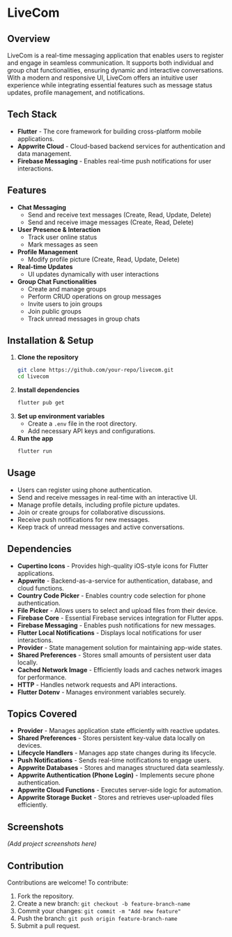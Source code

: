 # LiveCom

## Overview
LiveCom is a real-time messaging application that enables users to register and engage in seamless communication. It supports both individual and group chat functionalities, ensuring dynamic and interactive conversations. With a modern and responsive UI, LiveCom offers an intuitive user experience while integrating essential features such as message status updates, profile management, and notifications.

## Tech Stack
- **Flutter** - The core framework for building cross-platform mobile applications.  
- **Appwrite Cloud** - Cloud-based backend services for authentication and data management.  
- **Firebase Messaging** - Enables real-time push notifications for user interactions.
  
## Features
- **Chat Messaging**  
  - Send and receive text messages (Create, Read, Update, Delete)  
  - Send and receive image messages (Create, Read, Delete)  
- **User Presence & Interaction**  
  - Track user online status  
  - Mark messages as seen  
- **Profile Management**  
  - Modify profile picture (Create, Read, Update, Delete)  
- **Real-time Updates**  
  - UI updates dynamically with user interactions  
- **Group Chat Functionalities**  
  - Create and manage groups  
  - Perform CRUD operations on group messages  
  - Invite users to join groups  
  - Join public groups  
  - Track unread messages in group chats  

## Installation & Setup
1. **Clone the repository**  
   ```bash
   git clone https://github.com/your-repo/livecom.git
   cd livecom
   ```
2. **Install dependencies**  
   ```bash
   flutter pub get
   ```
3. **Set up environment variables**  
   - Create a `.env` file in the root directory.
   - Add necessary API keys and configurations.
4. **Run the app**  
   ```bash
   flutter run
   ```

## Usage
- Users can register using phone authentication.  
- Send and receive messages in real-time with an interactive UI.  
- Manage profile details, including profile picture updates.  
- Join or create groups for collaborative discussions.  
- Receive push notifications for new messages.  
- Keep track of unread messages and active conversations.  

## Dependencies
- **Cupertino Icons** - Provides high-quality iOS-style icons for Flutter applications.  
- **Appwrite** - Backend-as-a-service for authentication, database, and cloud functions.  
- **Country Code Picker** - Enables country code selection for phone authentication.  
- **File Picker** - Allows users to select and upload files from their device.  
- **Firebase Core** - Essential Firebase services integration for Flutter apps.  
- **Firebase Messaging** - Enables push notifications for new messages.  
- **Flutter Local Notifications** - Displays local notifications for user interactions.  
- **Provider** - State management solution for maintaining app-wide states.  
- **Shared Preferences** - Stores small amounts of persistent user data locally.  
- **Cached Network Image** - Efficiently loads and caches network images for performance.  
- **HTTP** - Handles network requests and API interactions.  
- **Flutter Dotenv** - Manages environment variables securely.  

## Topics Covered
- **Provider** - Manages application state efficiently with reactive updates.  
- **Shared Preferences** - Stores persistent key-value data locally on devices.  
- **Lifecycle Handlers** - Manages app state changes during its lifecycle.  
- **Push Notifications** - Sends real-time notifications to engage users.  
- **Appwrite Databases** - Stores and manages structured data seamlessly.  
- **Appwrite Authentication (Phone Login)** - Implements secure phone authentication.  
- **Appwrite Cloud Functions** - Executes server-side logic for automation.  
- **Appwrite Storage Bucket** - Stores and retrieves user-uploaded files efficiently.  

## Screenshots
_(Add project screenshots here)_

## Contribution
Contributions are welcome! To contribute:
1. Fork the repository.
2. Create a new branch: `git checkout -b feature-branch-name`
3. Commit your changes: `git commit -m "Add new feature"`
4. Push the branch: `git push origin feature-branch-name`
5. Submit a pull request.



